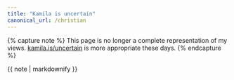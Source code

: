 ```yaml
---
title: "Kamila is uncertain"
canonical_url: /christian
---
```


{% capture note %}
This page is no longer a complete representation of my views. [kamila.is/uncertain](https://kamila.is/uncertain) is more appropriate these days.
{% endcapture %}
<div class="alert alert-info">
{{ note | markdownify }}
</div>
